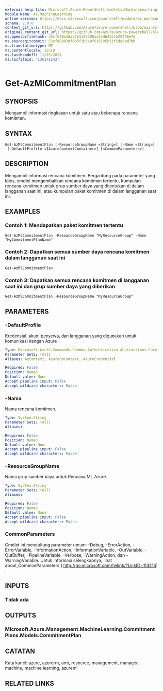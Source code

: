 ```yaml
---
external help file: Microsoft.Azure.PowerShell.Cmdlets.MachineLearning.dll-Help.xml
Module Name: Az.MachineLearning
online version: https://docs.microsoft.com/powershell/module/az.machinelearning/get-azmlcommitmentplan
schema: 2.0.0
content_git_url: https://github.com/Azure/azure-powershell/blob/main/src/MachineLearning/MachineLearning/help/Get-AzMlCommitmentPlan.md
original_content_git_url: https://github.com/Azure/azure-powershell/blob/main/src/MachineLearning/MachineLearning/help/Get-AzMlCommitmentPlan.md
ms.openlocfilehash: d9cf058a4daa7e112b790aa2edb4922629f36e7e
ms.sourcegitcommit: 53ef403038f665f1b3a9f616185b31f5de9bd7bb
ms.translationtype: MT
ms.contentlocale: id-ID
ms.lasthandoff: 11/03/2021
ms.locfileid: "136171242"
---
```

# Get-AzMlCommitmentPlan

## SYNOPSIS
Mengambil informasi ringkasan untuk satu atau beberapa rencana komitmen.

## SYNTAX

```
Get-AzMlCommitmentPlan [-ResourceGroupName <String>] [-Name <String>]
 [-DefaultProfile <IAzureContextContainer>] [<CommonParameters>]
```

## DESCRIPTION
Mengambil informasi rencana komitmen.
Bergantung pada parameter yang lolos, cmdlet mengembalikan rencana komitmen tertentu, kumpulan rencana komitmen untuk grup sumber daya yang ditentukan di dalam langganan saat ini, atau kumpulan paket komitmen di dalam langganan saat ini.

## EXAMPLES

### Contoh 1: Mendapatkan paket komitmen tertentu
```
Get-AzMlCommitmentPlan -ResourceGroupName "MyResourceGroup" -Name "MyCommitmentPlanName"
```

### Contoh 2: Dapatkan semua sumber daya rencana komitmen dalam langganan saat ini
```
Get-AzMlCommitmentPlan
```

### Contoh 3: Dapatkan semua rencana komitmen di langganan saat ini dan grup sumber daya yang diberikan
```
Get-AzMlCommitmentPlan -ResourceGroupName "MyResourceGroup"
```

## PARAMETERS

### -DefaultProfile
Kredensial, akun, penyewa, dan langganan yang digunakan untuk komunikasi dengan Azure

```yaml
Type: Microsoft.Azure.Commands.Common.Authentication.Abstractions.Core.IAzureContextContainer
Parameter Sets: (All)
Aliases: AzContext, AzureRmContext, AzureCredential

Required: False
Position: Named
Default value: None
Accept pipeline input: False
Accept wildcard characters: False
```

### -Nama
Nama rencana komitmen.

```yaml
Type: System.String
Parameter Sets: (All)
Aliases:

Required: False
Position: Named
Default value: None
Accept pipeline input: False
Accept wildcard characters: False
```

### -ResourceGroupName
Nama grup sumber daya untuk Rencana ML Azure.

```yaml
Type: System.String
Parameter Sets: (All)
Aliases:

Required: False
Position: Named
Default value: None
Accept pipeline input: False
Accept wildcard characters: False
```

### CommonParameters
Cmdlet ini mendukung parameter umum: -Debug, -ErrorAction, -ErrorVariable, -InformationAction, -InformationVariable, -OutVariable, -OutBuffer, -PipelineVariable, -Verbose, -WarningAction, dan -WarningVariable. Untuk informasi selengkapnya, lihat about_CommonParameters ( http://go.microsoft.com/fwlink/?LinkID=113216) .

## INPUTS

### Tidak ada

## OUTPUTS

### Microsoft.Azure.Management.MachineLearning.CommitmentPlans.Models.CommitmentPlan

## CATATAN
Kata kunci: azure, azurerm, arm, resource, management, manager, machine, machine learning, azureml

## RELATED LINKS
